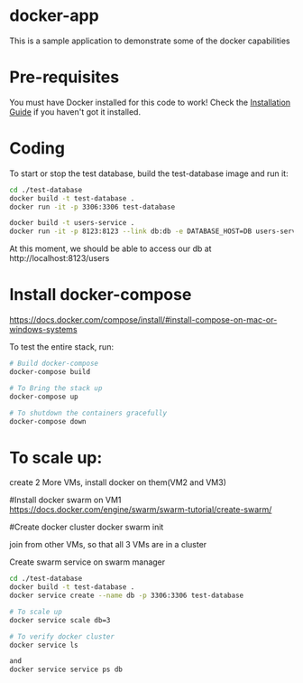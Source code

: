 # docker-app

This is a sample application to demonstrate some of the docker capabilities

# Pre-requisites

You must have Docker installed for this code to work! Check the [Installation Guide](https://docs.docker.com/engine/installation/) if you haven't got it installed.

# Coding

To start or stop the test database, build the test-database image and run it:

```bash
cd ./test-database
docker build -t test-database .
docker run -it -p 3306:3306 test-database
```

```bash
docker build -t users-service .
docker run -it -p 8123:8123 --link db:db -e DATABASE_HOST=DB users-service
```

At this moment, we should be able to access our db at http://localhost:8123/users 

# Install docker-compose
https://docs.docker.com/compose/install/#install-compose-on-mac-or-windows-systems


To test the entire stack, run:


```bash
# Build docker-compose
docker-compose build

# To Bring the stack up
docker-compose up

# To shutdown the containers gracefully
docker-compose down
```

# To scale up:
create 2 More VMs, install docker on them(VM2 and VM3)

#Install docker swarm on VM1
https://docs.docker.com/engine/swarm/swarm-tutorial/create-swarm/

#Create docker cluster
docker swarm init

join from other VMs, so that all 3 VMs are in a cluster

Create swarm service on swarm manager 

```bash
cd ./test-database
docker build -t test-database .
docker service create --name db -p 3306:3306 test-database 

# To scale up
docker service scale db=3 

# To verify docker cluster
docker service ls

and
docker service service ps db
```
